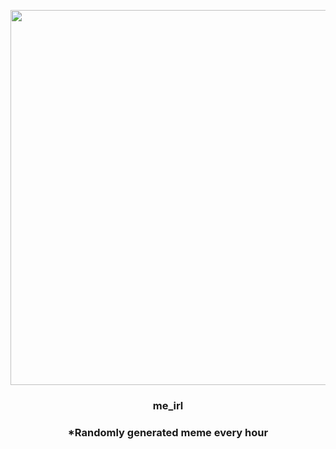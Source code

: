 <p align="center">
        <img src="https://i.redd.it/cjrgm6e3c5n91.jpg" width="600" height="600">
        </p>
        <h3 align="center">me_irl</h3>
        <h3 align="center">*Randomly generated meme every hour</h3>
    